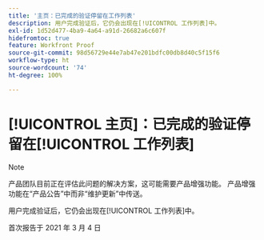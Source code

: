 ```yaml
---
title: '主页：已完成的验证停留在工作列表'
description: 用户完成验证后，它仍会出现在[!UICONTROL 工作列表]中。
exl-id: 1d52d477-4ba9-4a64-a91d-26682a6c607f
hidefromtoc: true
feature: Workfront Proof
source-git-commit: 98d56729e44e7ab47e201bdfc00db8d40c5f15f6
workflow-type: ht
source-wordcount: '74'
ht-degree: 100%

---
```


# [!UICONTROL 主页]：已完成的验证停留在[!UICONTROL 工作列表]

<!-- Do not change this note unless told to by Daniel Sipos-->

>[!NOTE]
>
>产品团队目前正在评估此问题的解决方案，这可能需要产品增强功能。 产品增强功能在“产品公告”中而非“维护更新”中传送。

用户完成验证后，它仍会出现在[!UICONTROL 工作列表]中。

首次报告于 2021 年 3 月 4 日

